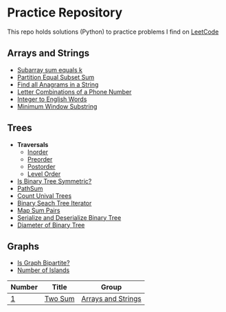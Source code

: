 # Practice Repository
This repo holds solutions (Python) to practice problems I find on [LeetCode](https://leetcode.com/)

## Arrays and Strings 
* [Subarray sum equals k](arrays_and_strings/subarray_sum_equals_k.py) 
* [Partition Equal Subset Sum](arrays_and_strings/partition_equal_subset_sum.py)
* [Find all Anagrams in a String](arrays_and_strings/find_all_anagrams_in_string.py)
* [Letter Combinations of a Phone Number](arrays_and_strings/letter_combinations_of_a_phone_number.py)
* [Integer to English Words](arrays_and_strings/integer_to_english_words.py)
* [Minimum Window Substring](arrays_and_strings/minium_window_substring.py)


## Trees 
* **Traversals**
    * [Inorder](trees/traversal/inorder.py)  
    * [Preorder](trees/traversal/preorder.py)  
    * [Postorder](trees/traversal/postorder.py)  
    * [Level Order](trees/traversal/levelorder.py)  
* [Is Binary Tree Symmetric?](trees/symmetric_tree.py)  
* [PathSum](trees/pathsum.py)  
* [Count Unival Trees](trees/count_unival_trees.py)  
* [Binary Seach Tree Iterator](trees/bst_iterator.py)  
* [Map Sum Pairs](trees/map_sum_pairs.py)  
* [Serialize and Deserialize Binary Tree](trees/serialize_deserialize.py)
* [Diameter of Binary Tree](trees/diameter_binary_tree.py)


## Graphs 
* [Is Graph Bipartite?](graph/bipartite.py) 
* [Number of Islands](graph/number_of_islands.py) 

Number | Title | Group
--- | --- | --- 
[1](https://leetcode.com/problems/two-sum/) | [Two Sum](arrays_and_strings/two_sum.py) | [Arrays and Strings](arrays_and_strings)
